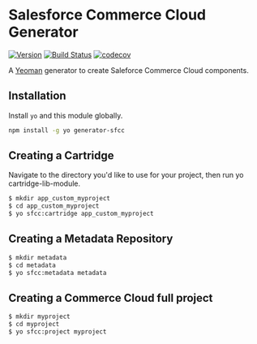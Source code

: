 # Salesforce Commerce Cloud Generator

[![Version](https://img.shields.io/npm/v/generator-sfcc.svg)](https://npmjs.org/package/generator-sfcc)
[![Build Status](https://img.shields.io/travis/swisscat/generator-sfcc/master.svg)](https://travis-ci.org/sfcc/generator-sfcc)
[![codecov](https://codecov.io/gh/swisscat/generator-sfcc/branch/master/graph/badge.svg)](https://codecov.io/gh/swisscat/generator-sfcc)

A [Yeoman](https://yeoman.io) generator to create Saleforce Commerce Cloud components.

## Installation

Install `yo` and this module globally.

```bash
npm install -g yo generator-sfcc
```

## Creating a Cartridge

Navigate to the directory you'd like to use for your project, then run yo cartridge-lib-module.

```bash
$ mkdir app_custom_myproject
$ cd app_custom_myproject
$ yo sfcc:cartridge app_custom_myproject
```

## Creating a Metadata Repository

```bash
$ mkdir metadata
$ cd metadata
$ yo sfcc:metadata metadata
```

## Creating a Commerce Cloud full project

```bash
$ mkdir myproject
$ cd myproject
$ yo sfcc:project myproject
```
